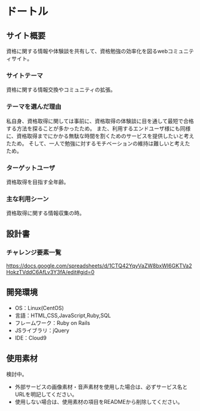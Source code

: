 # ドートル

## サイト概要
資格に関する情報や体験談を共有して、資格勉強の効率化を図るwebコミュニティサイト。

### サイトテーマ
資格に関する情報交換やコミュニティの拡張。

### テーマを選んだ理由
私自身、資格取得に関しては事前に、資格取得の体験談に目を通して最短で合格する方法を探ることが多かったため。
また、利用するエンドユーザ様にも同様に、資格取得までにかかる無駄な時間を割くためのサービスを提供したいと考えたため。
そして、一人で勉強に対するモチベーションの維持は難しいと考えたため。

### ターゲットユーザ
資格取得を目指す全年齢。

### 主な利用シーン
資格取得に関する情報収集の時。

## 設計書


### チャレンジ要素一覧
<https://docs.google.com/spreadsheets/d/1CTQ42YqyVaZW8bxWI6GKTVa2HokzTVddC6AfLv3Y3fA/edit#gid=0>

## 開発環境
- OS：Linux(CentOS)
- 言語：HTML,CSS,JavaScript,Ruby,SQL
- フレームワーク：Ruby on Rails
- JSライブラリ：jQuery
- IDE：Cloud9

## 使用素材
検討中。
- 外部サービスの画像素材・音声素材を使用した場合は、必ずサービス名とURLを明記してください。
- 使用しない場合は、使用素材の項目をREADMEから削除してください。